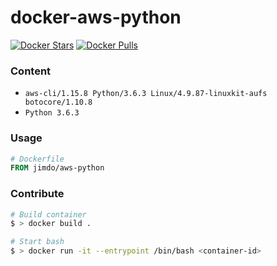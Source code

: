 # docker-aws-python

[![Docker Stars](https://img.shields.io/docker/stars/jimdo/docker-aws-python.svg?maxAge=600)](https://hub.docker.com/r/jimdo/docker-aws-python/) [![Docker Pulls](https://img.shields.io/docker/pulls/jimdo/docker-aws-python.svg?maxAge=600)](https://hub.docker.com/r/jimdo/docker-aws-python/)

### Content

 * `aws-cli/1.15.8 Python/3.6.3 Linux/4.9.87-linuxkit-aufs botocore/1.10.8`
 * `Python 3.6.3`

### Usage

```Dockerfile
# Dockerfile
FROM jimdo/aws-python
```

### Contribute

```bash
# Build container
$ > docker build . 

# Start bash
$ > docker run -it --entrypoint /bin/bash <container-id>


